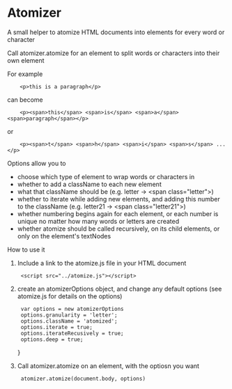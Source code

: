Atomizer
========

A small helper to atomize HTML documents into elements for every word or character

Call atomizer.atomize for an element to split words or characters into their own element

For example 

		<p>this is a paragraph</p> 

can become

		<p><span>this</span> <span>is</span> <span>a</span> <span>paragraph</span></p>

or

		<p><span>t</span> <span>h</span> <span>i</span> <span>s</span> ... </p>

Options allow you to 

* choose which type of element to wrap words or characters in
* whether to add a className to each new element
* what that className should be (e.g. letter -&gt; &lt;span class="letter"&gt;)
* whether to iterate while adding new elements, and adding this number to the className (e.g. letter21 -&gt; &lt;span class="letter21"&gt;)
* whether numbering begins again for each element, or each number is unique no matter how many words or letters are created
* whether atomize should be called recursively, on its child elements, or only on the element's textNodes

How to use it

1. Include a link to the atomize.js file in your HTML document

		<script src="../atomize.js"></script>

2. create an atomizerOptions object, and change any default options (see atomize.js for details on the options)

		var options = new atomizerOptions
		options.granularity = 'letter';
		options.className = 'atomized';
		options.iterate = true;
		options.iterateRecusively = true;
		options.deep = true;
		
	}
	
3. Call atomizer.atomize on an element, with the optiosn you want

		atomizer.atomize(document.body, options)
		
